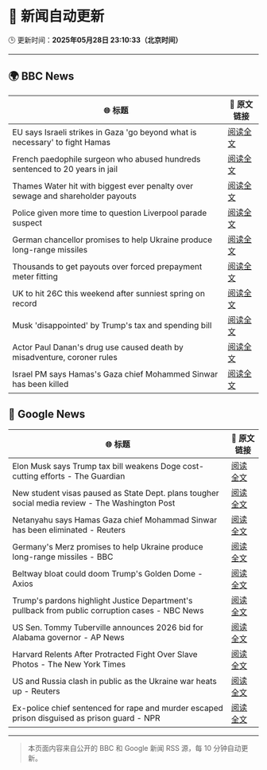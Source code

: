 # 🧠 新闻自动更新

🕒 更新时间：**2025年05月28日 23:10:33（北京时间）**

---

## 🌍 BBC News

| 🌐 标题 | 🔗 原文链接 |
|--------|-------------|
| EU says Israeli strikes in Gaza 'go beyond what is necessary' to fight Hamas | [阅读全文](https://www.bbc.com/news/articles/cj937k0wg3do) |
| French paedophile surgeon who abused hundreds sentenced to 20 years in jail | [阅读全文](https://www.bbc.com/news/articles/cvgdkyge198o) |
| Thames Water hit with biggest ever penalty over sewage and shareholder payouts | [阅读全文](https://www.bbc.com/news/articles/cgeg5vy9q8eo) |
| Police given more time to question Liverpool parade suspect | [阅读全文](https://www.bbc.com/news/articles/c9wgvzyngn4o) |
| German chancellor promises to help Ukraine produce long-range missiles | [阅读全文](https://www.bbc.com/news/articles/cpw7vllepx7o) |
| Thousands to get payouts over forced prepayment meter fitting | [阅读全文](https://www.bbc.com/news/articles/c308vzqj975o) |
| UK to hit 26C this weekend after sunniest spring on record | [阅读全文](https://www.bbc.com/weather/articles/c0eqxjjvxw7o) |
| Musk 'disappointed' by Trump's tax and spending bill | [阅读全文](https://www.bbc.com/news/articles/c20q54vn0evo) |
| Actor Paul Danan's drug use caused death by misadventure, coroner rules | [阅读全文](https://www.bbc.com/news/articles/c5ye9z75pd0o) |
| Israel PM says Hamas's Gaza chief Mohammed Sinwar has been killed | [阅读全文](https://www.bbc.com/news/articles/c79e72vz70no) |

## 📰 Google News

| 🌐 标题 | 🔗 原文链接 |
|--------|-------------|
| Elon Musk says Trump tax bill weakens Doge cost-cutting efforts - The Guardian | [阅读全文](https://news.google.com/rss/articles/CBMirgFBVV95cUxPZFdRUFdtZ056eGQyMTFIR1Y5Q3JkbGh5dDJGd29oc3NhNEQ0TWo0Y3pSZnI2bk5SZ1hrbkxoM2YtRm5fUDk3a2VETWhWQTJGV3BRekFmUWU2T3c0M0dEc1ZpbndMYlhxV0E0eVlDUzNzQV9qWlRxcFJLSWlKblJEQUpuaVZzTktUT0ZsU3JUSk1YMXhXMEpVYlU2VzBWRFB3Z1VDQW1vamRJaGVkTHc?oc=5) |
| New student visas paused as State Dept. plans tougher social media review - The Washington Post | [阅读全文](https://news.google.com/rss/articles/CBMipgFBVV95cUxOa19hbV9hTXgwaTE1YU82Y1JkaDRNZjhOZUZSVHNHNzdxRjRuVTJZNlRrdDM2TXN0em1kYzlPTjBPRi1BOURERHR3RFdFd2VNMHREUThfNkk2MEJNS25kZmNmZHlYMTcwNE8zWlZaTnp0ZndTRFgwVk1RNjA0dWc0bmhSVWZxdnJHMmt5UmI0Qms5ZjRvNk5wVmVPTEpjNEpnR3puM3hB?oc=5) |
| Netanyahu says Hamas Gaza chief Mohammad Sinwar has been eliminated - Reuters | [阅读全文](https://news.google.com/rss/articles/CBMivgFBVV95cUxOVmxnQ01hNXVXN1lUZllCTXY3bXNvM1RETTE3U3FqZnNYTmZ5Z0xRZXRlQ0tNMnp5azZXS3BVTW1sVHZEeDdqWXpXakhqY3VnaUw2NEFLWTRwZkxkVWJRcHExeUZtaHkwdG56dkowUG55RHNDZmwxak40cDdGenpzWlRnU0JVVVJBMi1Xc3VtTnY4RThYV0hOOG1JUDJRLVZua2ZndG11UVRlekxrT0VJYWhDU0hqMlRoSDBfcFRB?oc=5) |
| Germany's Merz promises to help Ukraine produce long-range missiles - BBC | [阅读全文](https://news.google.com/rss/articles/CBMiWkFVX3lxTE41M2V2T0c2eFRGbGRkQ2xienFLUjJJZGUyUG96UWhNN3Z2XzA3d3htNllOTG1oUTRLQ1FhSFJQZ244ZVpNRGEyUjJtT1FxT3JKN1YyaHdoN1gzQdIBX0FVX3lxTE5SVDQ1SGtSM0R6WmRkWW41dzJTQ2ppS082amx3Z3NzM3dvaTlsNnF3dG02bW1iSmxzNVRGU1ZoNk55LUxkcW9OY3BhTHpMTmlNMk9KWVp0Y3V6ZFc0T0Fv?oc=5) |
| Beltway bloat could doom Trump's Golden Dome - Axios | [阅读全文](https://news.google.com/rss/articles/CBMidEFVX3lxTE9UZUx6UkVaQ0ttaHRjYXFzUDF4RG5Rbms1MVhiUjVQVjQycmN4bVhhYUJfcWZIM2NRVTR2R0E4RGhRckJlM3duTmRtamd3SkhRU2VHd0tuZFlRTy1fdHYyS1piQkxmTjJPZmZZSkRVaXQ0dExV?oc=5) |
| Trump's pardons highlight Justice Department's pullback from public corruption cases - NBC News | [阅读全文](https://news.google.com/rss/articles/CBMizgFBVV95cUxOSllWV01DVExnQmZXSTNsWHZGdEo0Z1d0YTNkbWszbTh4clQwWXNncmRPS2gtZ0VnMURTczBRR3Y0SUdoRXNnZjk1TzJ1ckh5N0VHR3Z5enJLTjV2SXpYQk9yeHpxejJnSVJoSk9FMW9Dem82clNRMWdleE9aSDNucmJtdmtfekE1akNKU3NzdTJjUUtvM2dOUHBEWXhRZkpvTzNVN3JYbElyR1pOLXF2SkJhU21xYU5QVk9WVHlNeFloQXhSYU5FQVNsT0NCZ9IBVkFVX3lxTE85Zkp1czFQZXlSVG8zemNIVXhwWUZjMEkzbGRHZm16Ymp2eVJEU2pOUGEyajVKaVVqcEZmeTlHMG9uU1BucmVvQ0plUC1MV2ZYNjg5bHFB?oc=5) |
| US Sen. Tommy Tuberville announces 2026 bid for Alabama governor - AP News | [阅读全文](https://news.google.com/rss/articles/CBMiqAFBVV95cUxOYXZucVdqa1dEZTdhbDdIZjZjODJKT0o5ci1xbGR4MW04N0NobzRhbWloRlZYZzFZdDNpSWN4OHJtZ2xNckk2bGZDMlVzVElDUFRaNk1FUk5Bd0hxQWhDZGotUlo5SFd1RnlGMnB0bzRnWUdmeE1GVkprNzB6eHh3RHM0cVU3bzlROHNINXkzYm54VWdiYUR4MGNXTDQtN3NPSWpObFZpS2k?oc=5) |
| Harvard Relents After Protracted Fight Over Slave Photos - The New York Times | [阅读全文](https://news.google.com/rss/articles/CBMiiAFBVV95cUxOOW9KOWl5QzV6LUNzWUFQUDZ2S3RROEVfTjJPT1BTbmxVZkJDNEl3WmdqTjJ5RGpxNThfTFdnWGg2b0pjbnYyeFIwNnhwd1RaZFZVWVFscnBaMVB3ZG5OOUd1VTJvdTh4bS1KVHc2NF9zTHNSQVFMWlREMmFlNE5IbG82VXNadFY3?oc=5) |
| US and Russia clash in public as the Ukraine war heats up - Reuters | [阅读全文](https://news.google.com/rss/articles/CBMivAFBVV95cUxPMzg5Q00weXdZRXhJeENndXFRVU8tZFBZX3d6Y2sxMEFPWG41XzZfS3hjTnZRMi1HVjFnTTVMZE10amZxNlBXU2FUZzNrYnI3cWp2UGdmS1RGZTZieV91a2pSZUk4NVR3SHo3bWNVNXpQNHVERVdDdU5xNDY4Ny1vOXBYTEI1cjE3R0w1aUVra2ExUzdna29jNTRpdlIxeWFVczJOLVdKVkVPX0xPcDZrU1ZhTkJBWGdxa1QyZw?oc=5) |
| Ex-police chief sentenced for rape and murder escaped prison disguised as prison guard - NPR | [阅读全文](https://news.google.com/rss/articles/CBMilAFBVV95cUxQRUhYWWR2MjZGQ2hNY2tpMjdyTE5IY3pSSHItQ2RBamFTdmMyS1I0Z0tiYTR4SS1DVmJaTWxSR0c4dFQxVmZuM0Z6NXNMZGVUVFZ6UVJPejZUSzZERHkzR3JVaktjbDNGdVVBc21WLWZkTWZFdFJ0LUVfNU9ueUYyTkhBUzV2S1otb1pOd0FyZnY3QnhW?oc=5) |

---
> 本页面内容来自公开的 BBC 和 Google 新闻 RSS 源，每 10 分钟自动更新。